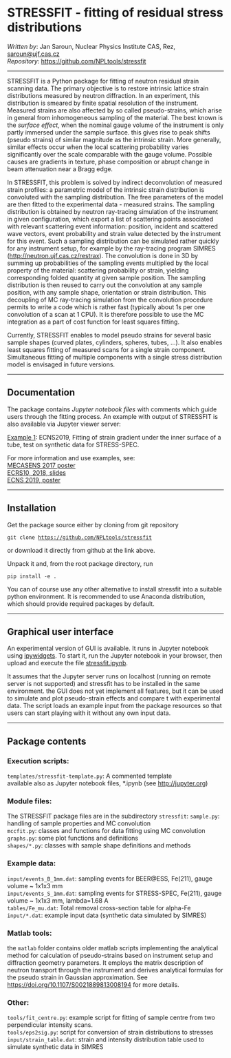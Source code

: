 # STRESSFIT - fitting of residual stress distributions
*Written by*: Jan Saroun, Nuclear Physics Institute CAS, Rez, saroun@ujf.cas.cz  
*Repository*: https://github.com/NPLtools/stressfit

-------------------

STRESSFIT is a Python package for fitting of neutron residual strain scanning data. The primary objective is to restore intrinsic lattice strain distributions measured by neutron diffraction. In an experiment, this distribution is smeared by finite spatial resolution of the instrument. Measured strains are also affected by so called pseudo-strains, which arise in general from inhomogeneous sampling of the material. The best known is the *surface effect*, when the nominal gauge volume of the instrument is only partly immersed under the sample surface. this gives rise to peak shifts (pseudo strains) of similar magnitude as the intrinsic strain. More generally, similar effects occur when the local scattering probability varies significantly over the scale comparable with the gauge volume. Possible causes are gradients in texture, phase composition or abrupt change in beam attenuation near a Bragg edge.

In STRESSFIT, this problem is solved by indirect deconvolution of measured strain profiles: a parametric model of the intrinsic strain distribution is convoluted with the sampling distribution. The free parameters of the model are then fitted to the experimental data - measured strains. The sampling distribution is obtained by neutron ray-tracing simulation of the instrument in given configuration, which export a list of scattering points associated with relevant scattering event information: position, incident and scattered wave vectors, event probability and strain value detected by the instrument for this event. Such a sampling distribution can be simulated rather quickly for any instrument setup, for example by the ray-tracing program SIMRES (http://neutron.ujf.cas.cz/restrax). The convolution is done in 3D by summing up probabilities of the sampling events multiplied by the local property of the material: scattering probability or strain, yielding corresponding folded quantity at given sample position. The sampling distribution is then reused to carry out the convolution at any sample position, with any sample shape, orientation or strain distribution. This decoupling of MC ray-tracing simulation from the convolution procedure permits to write a code which is rather fast (typically about 1s per one convolution of a scan  at 1 CPU). It is therefore possible to use the MC integration as a part of cost function for least squares fitting.
</p><p>
Currently, STRESSFIT enables to model pseudo strains for several basic sample shapes (curved plates, cylinders, spheres, tubes, ...). It also enables least squares fitting of measured scans for a single strain component. Simultaneous fitting of multiple components with a single stress distribution model is envisaged in future versions.

</p>

-----------------------------

## Documentation

The package contains *Jupyter notebook files* with comments which guide users through the fitting process. An example with output of STRESSFIT is also available via Jupyter viewer server:
<p>
<a href='http://nbviewer.jupyter.org/url/neutron.ujf.cas.cz/restrax/download/stressfit/stressfit_example1.ipynb'>
Example 1</a>: ECNS2019, Fitting of strain gradient under the inner surface of a tube, test on synthetic data for STRESS-SPEC.
</p>
<p>
For more information and use examples, see: <br/>
<a href='http://neutron.ujf.cas.cz/restrax/download/stressfit/saroun_MECASENS_2017.pdf'>MECASENS 2017 poster</a><br/>
<a href='http://neutron.ujf.cas.cz/restrax/download/stressfit/ECRS2018_stressfit.pdf'>ECRS10, 2018, slides</a><br/>
<a href='http://neutron.ujf.cas.cz/restrax/download/stressfit/saroun_ECNS2019_poster.pdf'>ECNS 2019, poster</a> <br/>
</p>

-----------------------------

## Installation

Get the package source either by cloning from git repository

<code>git clone https://github.com/NPLtools/stressfit</code>

or download it directly from github at the link above.

Unpack it and, from the root package directory, run

<code>pip install -e .</code>

You can of course use any other alternative to install stressfit into a suitable python environment. It is recommended to use Anaconda distribution, which should provide required packages by default.

-----------------------------

## Graphical user interface

An experimental version of GUI is available. It runs in Jupyter notebook using [ipywidgets](https://ipywidgets.readthedocs.io).
To start it, run the Jupyter notebook in your browser, then upload and execute the file [stressfit.ipynb](stressfit.ipynb).

It assumes that the Jupyter server runs on localhost (running on remote server is not supported) and stressfit has to be installed in the same environment. the GUI does not yet implement all features, but it can be used to simulate and plot pseudo-strain effects and compare t with experimental data. The script loads an example input from the package resources so that users can start playing with it without any own input data.

-----------------------------

## Package contents

### Execution scripts:

`templates/stressfit-template.py`:	A commented template  
available also as Jupyter notebook  files, *.ipynb (see http://jupyter.org)  

### Module files:
The STRESSFIT package files are in the subdirectory `stressfit`: 
`sample.py`: handling of sample properties and MC convolution  
`mccfit.py`: classes and functions for data fitting using MC convolution  
`graphs.py`: some plot functions and definitions  
`shapes/*.py`: classes with sample shape definitions and methods  

### Example data:
`input/events_B_1mm.dat`: sampling events for BEER@ESS, Fe(211), gauge volume ~ 1x1x3 mm  
`input/events_S_1mm.dat`: sampling events for STRESS-SPEC, Fe(211), gauge volume  ~ 1x1x3 mm, lambda=1.68 A  
`tables/Fe_mu.dat`: Total removal cross-section table for alpha-Fe  
`input/*.dat`: example input data (synthetic data simulated by SIMRES)

### Matlab tools:
the `matlab` folder contains older matlab scripts implementing the analytical method for calculation of pseudo-strains based on instrument setup and diffraction geometry parameters. It employs the matrix description of neutron transport through the instrument and derives analytical formulas for the pseudo strain in Gaussian approximation. See https://doi.org/10.1107/S0021889813008194 for more details. 

### Other:

`tools/fit_centre.py`:	example script for fitting of sample centre from two perpendicular intensity scans.  
`tools/eps2sig.py`: script for conversion of strain distributions to stresses  
`input/strain_table.dat`:   strain and intensity distribution table used to simulate synthetic data in SIMRES
